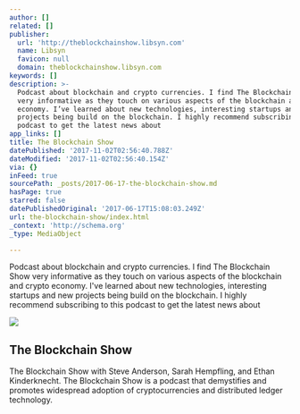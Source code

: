 ```yaml
---
author: []
related: []
publisher:
  url: 'http://theblockchainshow.libsyn.com'
  name: Libsyn
  favicon: null
  domain: theblockchainshow.libsyn.com
keywords: []
description: >-
  Podcast about blockchain and crypto currencies. I find The Blockchain Show
  very informative as they touch on various aspects of the blockchain and crypto
  economy. I’ve learned about new technologies, interesting startups and new
  projects being build on the blockchain. I highly recommend subscribing to this
  podcast to get the latest news about
app_links: []
title: The Blockchain Show
datePublished: '2017-11-02T02:56:40.788Z'
dateModified: '2017-11-02T02:56:40.154Z'
via: {}
inFeed: true
sourcePath: _posts/2017-06-17-the-blockchain-show.md
hasPage: true
starred: false
datePublishedOriginal: '2017-06-17T15:08:03.249Z'
url: the-blockchain-show/index.html
_context: 'http://schema.org'
_type: MediaObject

---
```

Podcast about blockchain and crypto currencies. I find The Blockchain Show very informative as they touch on various aspects of the blockchain and crypto economy. I've learned about new technologies, interesting startups and new projects being build on the blockchain. I highly recommend subscribing to this podcast to get the latest news about

<article style=""><img src="https://imgflo.herokuapp.com/graph/2b2431f8e7ba7b0/9159d0c2a835f73baab89d7ccf459259/noop.jpg?input=http%3A%2F%2Fstatic.libsyn.com%2Fp%2Fassets%2F3%2F3%2F3%2F7%2F33374076d17e6977%2Fheight_250_width_250_NewTBCSlogo2017.jpg" /><h1>The Blockchain Show</h1><p>The Blockchain Show with Steve Anderson, Sarah Hempfling, and Ethan Kinderknecht. The Blockchain Show is a podcast that demystifies and promotes widespread adoption of cryptocurrencies and distributed ledger technology.</p></article>